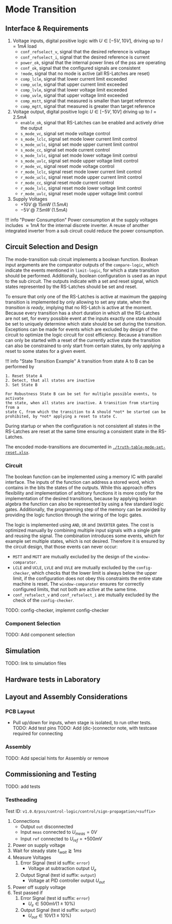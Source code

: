 # Mode Transition

## Interface & Requirements

1. Voltage inputs, digital positive logic with $U \in [-5V, 10V]$, driving up
   to $I = 1 mA$ load
    - `conf_refselect_v`, signal that the desired reference is voltage
    - `conf_refselect_i`, signal that the desired reference is current
    - `power_ok`, signal that the internal power lines of the pss are
    operating
    - `conf_ok`, signal that the configured signals are consistent
    - `!mode`, signal that no mode is active (all RS-Latches are reset)
    - `comp_lcle`, signal that lower current limit exceeded
    - `comp_ucle`, signal that upper current limit exceeded
    - `comp_lvle`, signal that lower voltage limit exceeded
    - `comp_uvle`, signal that upper voltage limit exceeded
    - `comp_mstt`, signal that measured is smaller than target reference
    - `comp_mgtt`, signal that measured is greater than target reference
2. Voltage output, digital positive logic $U \in [-5V, 10V]$ driving up to $I =
   2.5mA$
    - `enable_ok`, signal that RS-Latches can be enabled and actively drive the
    output
    - `s_mode_vc`, signal set mode voltage control
    - `s_mode_lclc`, signal set mode lower current limit control
    - `s_mode_uclc`, signal set mode upper current limit control
    - `s_mode_cc`, signal set mode current control
    - `s_mode_lvlc`, signal set mode lower voltage limit control
    - `s_mode_uvlc`, signal set mode upper voltage limit control
    - `r_mode_vc`, signal reset mode voltage control
    - `r_mode_lclc`, signal reset mode lower current limit control
    - `r_mode_uclc`, signal reset mode upper current limit control
    - `r_mode_cc`, signal reset mode current control
    - `r_mode_lvlc`, signal reset mode lower voltage limit control
    - `r_mode_uvlc`, signal reset mode upper voltage limit control
3. Supply Voltages
    - $+10V$ @ $15mW$ ($1.5mA$)
    - $-5V$ @ $7.5mW$ ($1.5mA$)

!!! info "Power Consumption"
    Power consumption at the supply voltages includes $\approx 1mA$ for the
    internal discrete inverter. A reuse of another integrated inverter from a
    sub circuit could reduce the power consumption.

## Circuit Selection and Design

The mode-transition sub circuit implements a boolean function. Boolean input
arguments are the comparator outputs of the `compare-logic`, which indicate the
events mentioned in `limit-logic`, for which a state transition should be
performed. Additionally, boolean configuration is used as an input to the sub
circuit.
The outputs indicate with a set and reset signal, which states represented by
the RS-Latches should be set and reset.

To ensure that only one of the RS-Latches is active at maximum the gapping
transition is implemented by only allowing to set any state, when the
_transition is ready_, implying that no RS-Latch is active at the moment.
Because every transition has a short duration in which all the RS-Latches are
not set, for every possible event at the inputs exactly one state should be set
to uniquely determine which state should be set during the transition.
Exceptions can be made for events which are excluded by design of the circuit
to optimize the logic circuit for cost efficiency.
Because a transition can only be started with a reset of the currently active
state the transition can also be constrained to only start from certain states,
by only applying a reset to some states for a given event.

!!! info "State Transition Example"
    A transition from state A to B can be performed by

    1. Reset State A
    2. Detect, that all states are inactive
    3. Set State B

    For Robustness State B can be set for multiple possible events, to activate
    the state, when all states are inactive. A transition from starting from a
    state C, from which the transition to A should *not* be started can be
    prohibited, by *not* applying a reset to state C.

During startup or when the configuration is not consistent all states in the
RS-Latches are reset at the same time ensuring a consistent state in the
RS-Latches.

The encoded mode-transitions are documented in
[`./truth-table-mode-set-reset.xlsx`](./truth-table-mode-set-reset.xlsx).

### Circuit

The boolean function can be implemented using a memory IC with parallel
interface. The inputs of the function can address a stored word, which contains
in the bits the states of the outputs. While this approach offers flexibility
and implementation of arbitrary functions it is more costly for the
implementation of the desired transitions, because by applying boolean algebra
the function can also be represented by using a few standard logic gates.
Additionally, the programming step of the memory can be avoided by providing
the logic function through the wiring of the logic gates.

The logic is implemented using `AND`, `OR` and `INVERTER` gates. The cost is
optimized manually by combining multiple input signals with a single gate and
reusing the signal. The combination introduces some events, which for example
set multiple states, which is not desired. Therefore it is ensured by the
circuit design, that those events can never occur:

- `MSTT` and `MGTT` are mutually excluded by the design of the
`window-comparator`.
- `LCLE` and `UCLE`, `LVLE` and `UVLE` are mutually excluded by the
`config-checker`, which checks that the lower limit is always below the upper
limit, if the configuration does not obey this constraints the entire state
machine is reset. The `window-comparator` ensures for correctly configured
limits, that not both are active at the same time.
- `conf_refselect_v` and `conf_refselect_i` are mutually excluded by the check
of the `config-checker`.

TODO: config-checker, implemnt config-checker

### Component Selection

TODO: Add component selection

## Simulation

TODO: link to simulation files

## Hardware tests in Laboratory

## Layout and Assembly Considerations

### PCB Layout

- Pull up/down for inputs, when stage is isolated, to run other tests.
TODO: Add test pins
TODO: Add (dic-)connector note, with testcase required for connecting

### Assembly

TODO: Add special hints for Assembly or remove

## Commissioning and Testing

TODO: add tests

### Testheading

Test ID: `v1.0.0/pss/control-logic/control/sign-propagation/<suffix>`

1. Connections
    - Output `out` disconnected
    - Input `meas` connected to $U_{meas} = 0V$
    - Input `ref` connected to $U_{ref} = +500mV$
2. Power on supply voltage
3. Wait for steady state $t_{wait} \gtrapprox 1ms$
4. Measure Voltages
    1. Error Signal (test id suffix: `error`)
        - Voltage at subtraction output $U_{e}$
    2. Output Signal (test id suffix: `output`)
        - Voltage at PID controller output $U_{out}$
5. Power off supply voltage
6. Test passed if
    1. Error Signal (test id suffix: `error`)
        - $U_{e} \in 500mV (1 \pm 10\%)$
    2. Output Signal (test id suffix: `output`)
        - $U_{out} \in 10V (1 \pm 10\%)$
